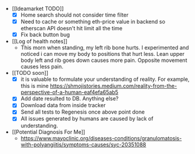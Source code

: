   * [[Ideamarket TODO]]
    * [x] Home search should not consider time filter
    * [x] Need to cache or something eth-price value in backend so etherscan API doesn't hit limit all the time
    * [x] Fix back button bug
  * [[Log of health notes]]
    * This morn when standing, my left rib bone hurts. I experimented and noticed i can move my body to positions that hurt less. Lean upper body left and rib goes down causes more pain. Opposite movement causes less pain.
  * [[TODO soon]]
    * [x] it is valuable to formulate your understanding of reality. For example, this is mine                                                                                                                 https://shmojistories.medium.com/reality-from-the-perspective-of-a-human-eaf4efa65ab5
    * [x] Add date resulted to DB. Anything else?
    * [x] Download data from inside tracker
    * [x] Send all tests to Regenesis once above point done
    * [x] All issues generated by humans are caused by lack of understanding.
  * [[Potential Diagnosis For Me]]
    * https://www.mayoclinic.org/diseases-conditions/granulomatosis-with-polyangiitis/symptoms-causes/syc-20351088
